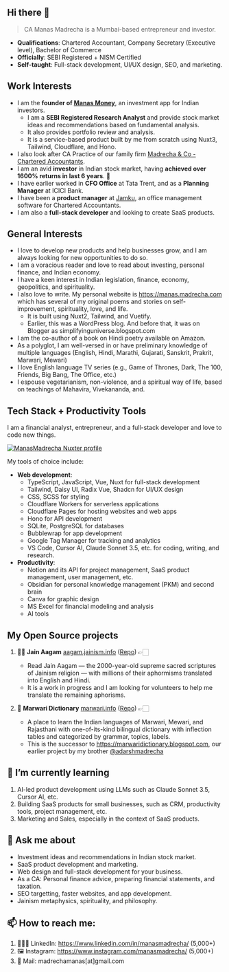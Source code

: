 ## Hi there 👋

<!--
**ManasMadrecha/ManasMadrecha** is a ✨ _special_ ✨ repository because its `README.md` (this file) appears on your GitHub profile.

Here are some ideas to get you started:

- 🔭 I’m currently working on ...
- 🌱 I’m currently learning ...
- 👯 I’m looking to collaborate on ...
- 🤔 I’m looking for help with ...
- 💬 Ask me about ...
- 📫 How to reach me: ...
- 😄 Pronouns: ...
- ⚡ Fun fact: ...
-->

> CA Manas Madrecha is a Mumbai-based entrepreneur and investor. 

- **Qualifications**: Chartered Accountant, Company Secretary (Executive level), Bachelor of Commerce
- **Officially**: SEBI Registered + NISM Certified
- **Self-taught**: Full-stack development, UI/UX design, SEO, and marketing.

## Work Interests

- I am the **founder of [Manas Money](https://app.manasmoney.in)**, an investment app for Indian investors.
  - I am a **SEBI Registered Research Analyst** and provide stock market ideas and recommendations based on fundamental analysis.
  - It also provides portfolio review and analysis.
  - It is a service-based product built by me from scratch using Nuxt3, Tailwind, Cloudflare, and Hono.
- I also look after CA Practice of our family firm [Madrecha & Co - Chartered Accountants](https://madrecha.com/ca).
- I am an avid **investor** in Indian stock market, having **achieved over 1600% returns in last 6 years**. 🚀
- I have earlier worked in **CFO Office** at Tata Trent, and as a **Planning Manager** at ICICI Bank.
- I have been a **product manager** at [Jamku](https://jamku.com), an office management software for Chartered Accountants.
- I am also a **full-stack developer** and looking to create SaaS products. 

## General Interests

- I love to develop new products and help businesses grow, and I am always looking for new opportunities to do so.
- I am a voracious reader and love to read about investing, personal finance, and Indian economy. 
- I have a keen interest in Indian legislation, finance, economy, geopolitics, and spirituality.
- I also love to write. My personal website is https://manas.madrecha.com which has several of my original poems and stories on self-improvement, spirituality, love, and life.
  - It is built using Nuxt2, Tailwind, and Vuetify.
  - Earlier, this was a WordPress blog. And before that, it was on Blogger as simplifyinguniverse.blogspot.com
- I am the co-author of a book on Hindi poetry available on Amazon.
- As a polyglot, I am well-versed in or have preliminary knowledge of multiple languages (English, Hindi, Marathi, Gujarati, Sanskrit, Prakrit, Marwari, Mewari)
- I love English language TV series (e.g., Game of Thrones, Dark, The 100, Friends, Big Bang, The Office, etc.)
- I espouse vegetarianism, non-violence, and a spiritual way of life, based on teachings of Mahavira, Vivekananda, and.

## Tech Stack + Productivity Tools

I am a financial analyst, entrepreneur, and a full-stack developer and love to code new things. 

[![ManasMadrecha Nuxter profile](https://nuxters.nuxt.com/card/ManasMadrecha/og.png)](https://nuxters.nuxt.com/ManasMadrecha)

My tools of choice include:

- **Web development**:
  - TypeScript, JavaScript, Vue, Nuxt for full-stack development
  - Tailwind, Daisy UI, Radix Vue, Shadcn for UI/UX design
  - CSS, SCSS for styling
  - Cloudflare Workers for serverless applications
  - Cloudflare Pages for hosting websites and web apps
  - Hono for API development
  - SQLite, PostgreSQL for databases
  - Bubblewrap for app development
  - Google Tag Manager for tracking and analytics
  - VS Code, Cursor AI, Claude Sonnet 3.5, etc. for coding, writing, and research.
- **Productivity**:
  - Notion and its API for project management, SaaS product management, user management, etc.
  - Obsidian for personal knowledge management (PKM) and second brain
  - Canva for graphic design
  - MS Excel for financial modeling and analysis
  - AI tools

## My Open Source projects

1. 🙏🏻 **Jain Aagam** [aagam.jainism.info](https://aagam.jainism.info) ([Repo](https://github.com/jainism-portal/jainaagam)) 👉🏻 
    - Read Jain Aagam — the 2000-year-old supreme sacred scriptures of Jainism religion — with millions of their aphormisms translated into English and Hindi.  
    - It is a work in progress and I am looking for volunteers to help me translate the remaining aphorisms.

2. 📔 **Marwari Dictionary** [marwari.info](https://marwari.info) ([Repo](https://github.com/madrecha/marwaridictionary)) 👉🏻 
    - A place to learn the Indian languages of Marwari, Mewari, and Rajasthani with one-of-its-kind bilingual dictionary with inflection tables and categorized by grammar, topics, labels. 
    - This is the successor to https://marwaridictionary.blogspot.com, our earlier project by my brother [@adarshmadrecha](https://github.com/adarshmadrecha) 


<!-- ![Manas Madrecha's GitHub stats](https://github-readme-stats.vercel.app/api?username=ManasMadrecha&hide=stars) -->

## 🌱 I’m currently learning

1. AI-led product development using LLMs such as Claude Sonnet 3.5, Cursor AI, etc.
2. Building SaaS products for small businesses, such as CRM, productivity tools, project management, etc.
3. Marketing and Sales, especially in the context of SaaS products. 

## 💬 Ask me about

- Investment ideas and recommendations in Indian stock market.
- SaaS product development and marketing.
- Web design and full-stack development for your business.
- As a CA: Personal finance advice, preparing financial statements, and taxation.
- SEO targetting, faster websites, and app development.
- Jainism metaphysics, spirituality, and philosophy.

## 📫 How to reach me:

1. 👨🏻‍💼 LinkedIn: https://www.linkedin.com/in/manasmadrecha/ (5,000+)
2. 🖼 Instagram: https://www.instagram.com/manasmadrecha/ (5,000+)
3. 📧 Mail: madrechamanas[at]gmail.com
